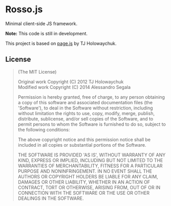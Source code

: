 # Rosso.js

Minimal client-side JS framework.

**Note:** This code is still in development.

This project is based on [page.js][pagejs] by TJ Holowaychuk.

## License

> (The MIT License)
> 
> Original work Copyright (C) 2012 TJ Holowaychuk <br/>
> Modified work Copyright (C) 2014 Alessandro Segala
> 
> Permission is hereby granted, free of charge, to any person obtaining a copy of this software and associated documentation files (the 'Software'), to deal in the Software without restriction, including without limitation the rights to use, copy, modify, merge, publish, distribute, sublicense, and/or sell copies of the Software, and to permit persons to whom the Software is furnished to do so, subject to the following conditions:
> 
> The above copyright notice and this permission notice shall be included in all copies or substantial portions of the Software.
> 
> THE SOFTWARE IS PROVIDED 'AS IS', WITHOUT WARRANTY OF ANY KIND, EXPRESS OR IMPLIED, INCLUDING BUT NOT LIMITED TO THE WARRANTIES OF MERCHANTABILITY, FITNESS FOR A PARTICULAR PURPOSE AND NONINFRINGEMENT. IN NO EVENT SHALL THE AUTHORS OR COPYRIGHT HOLDERS BE LIABLE FOR ANY CLAIM, DAMAGES OR OTHER LIABILITY, WHETHER IN AN ACTION OF CONTRACT, TORT OR OTHERWISE, ARISING FROM, OUT OF OR IN CONNECTION WITH THE SOFTWARE OR THE USE OR OTHER DEALINGS IN THE SOFTWARE.


[pagejs]: https://github.com/tj/page.js
